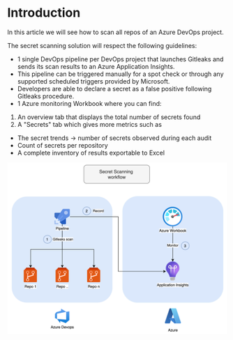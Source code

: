 # Introduction

In this article we will see how to scan all repos of an Azure DevOps project.

The secret scanning solution will respect the following guidelines:

- 1 single DevOps pipeline per DevOps project that launches Gitleaks and sends its scan results to an Azure Application Insights.
- This pipeline can be triggered manually for a spot check or through any supported scheduled triggers provided by Microsoft.
- Developers are able to declare a secret as a false positive following Gitleaks procedure.
- 1 Azure monitoring Workbook where you can find:

1. An overview tab that displays the total number of secrets found
2. A "Secrets" tab which gives more metrics such as

- The secret trends -> number of secrets observed during each audit
- Count of secrets per repository
- A complete inventory of results exportable to Excel

![alt text](./image/workflow.png)
